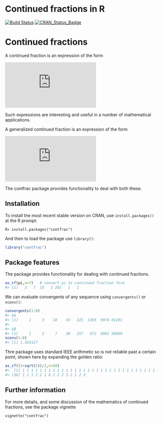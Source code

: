 Continued fractions in R
================

<!-- README.md is generated from README.Rmd. Please edit that file -->

<!-- badges: start -->

[![Build
Status](https://travis-ci.org/RobinHankin/contfrac.svg?branch=master)](https://travis-ci.org/RobinHankin/contfrac)
[![CRAN\_Status\_Badge](https://www.r-pkg.org/badges/version/contfrac)](https://cran.r-project.org/package=contfrac)
<!-- badges: end -->

# Continued fractions

A continued fraction is an expression of the form

  
![a\_0 +\\frac{1}{a\_1+\\frac{1}{a\_2+\\frac{1}{\\ddots}}}=
a\_0+\\frac{1}{a\_1+}\\,
\\frac{1}{a\_2+}\\ldots](https://latex.codecogs.com/png.latex?a_0%20%2B%5Cfrac%7B1%7D%7Ba_1%2B%5Cfrac%7B1%7D%7Ba_2%2B%5Cfrac%7B1%7D%7B%5Cddots%7D%7D%7D%3D%0Aa_0%2B%5Cfrac%7B1%7D%7Ba_1%2B%7D%5C%2C%20%5Cfrac%7B1%7D%7Ba_2%2B%7D%5Cldots
"a_0 +\\frac{1}{a_1+\\frac{1}{a_2+\\frac{1}{\\ddots}}}=
a_0+\\frac{1}{a_1+}\\, \\frac{1}{a_2+}\\ldots")  

Such expressions are interesting and useful in a number of mathematical
applications.

A generalized continued fraction is an expression of the form

  
![b\_0 +\\frac{a\_1}{b\_1+\\frac{a\_2}{b\_2+\\frac{a\_3}{b\_3+\\ddots}}}
\= b\_0+\\frac{a\_1}{b\_1+}\\, \\frac{a\_2}{b\_2+}
\\frac{a\_3}{b\_3+}\\ldots](https://latex.codecogs.com/png.latex?b_0%20%2B%5Cfrac%7Ba_1%7D%7Bb_1%2B%5Cfrac%7Ba_2%7D%7Bb_2%2B%5Cfrac%7Ba_3%7D%7Bb_3%2B%5Cddots%7D%7D%7D%0A%3D%20b_0%2B%5Cfrac%7Ba_1%7D%7Bb_1%2B%7D%5C%2C%20%5Cfrac%7Ba_2%7D%7Bb_2%2B%7D%20%5Cfrac%7Ba_3%7D%7Bb_3%2B%7D%5Cldots
"b_0 +\\frac{a_1}{b_1+\\frac{a_2}{b_2+\\frac{a_3}{b_3+\\ddots}}}
= b_0+\\frac{a_1}{b_1+}\\, \\frac{a_2}{b_2+} \\frac{a_3}{b_3+}\\ldots")  

The contfrac package provides functionality to deal with both these.

## Installation

To install the most recent stable version on CRAN, use
`install.packages()` at the R prompt:

    R> install.packages("contfrac")

And then to load the package use `library()`:

``` r
library("contfrac")
```

## Package features

The package provides functionality for dealing with continued fractions.

``` r
as_cf(pi,n=7)   # convert pi to continued fraction form
#> [1]   3   7  15   1 292   1   1
```

We can evaluate convergents of any sequence using `convergents()` or
`nconv()`:

``` r
convergents(1:8)
#> $A
#> [1]     1     3    10    43   225  1393  9976 81201
#> 
#> $B
#> [1]     1     2     7    30   157   972  6961 56660
nconv(1:8)
#> [1] 1.433127
```

Thre package uses standard IEEE arithmetic so is not reliable past a
certain point, shown here by expanding the golden ratio:

``` r
as_cf((1+sqrt(5))/2,n=50)
#>  [1] 1 1 1 1 1 1 1 1 1 1 1 1 1 1 1 1 1 1 1 1 1 1 1 1 1 1 1 1 1 1 1 1 1 1 1
#> [36] 1 1 1 2 2 1 8 2 2 2 3 2 1 2 3
```

## Further information

For more details, and some discussion of the mathematics of continued
fractions, see the package vignette

    vignette("contfrac")
